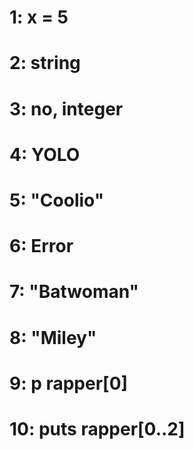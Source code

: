 # 1: x = 5
# 2: string
# 3: no, integer
# 4: YOLO
# 5: "Coolio"
# 6: Error
# 7: "Batwoman"
# 8: "Miley"
# 9: p rapper[0]
# 10: puts rapper[0..2]

